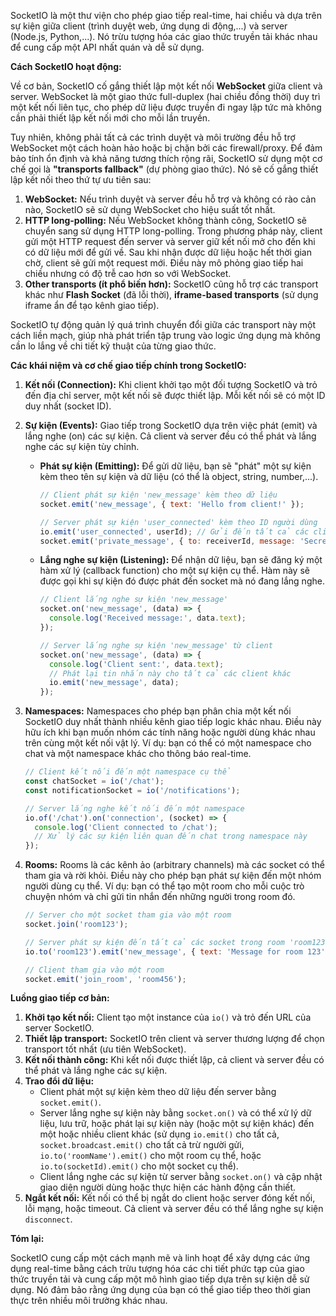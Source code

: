 SocketIO là một thư viện cho phép giao tiếp real-time, hai chiều và dựa trên sự kiện giữa client (trình duyệt web, ứng dụng di động,...) và server (Node.js, Python,...). Nó trừu tượng hóa các giao thức truyền tải khác nhau để cung cấp một API nhất quán và dễ sử dụng.

**Cách SocketIO hoạt động:**

Về cơ bản, SocketIO cố gắng thiết lập một kết nối **WebSocket** giữa client và server. WebSocket là một giao thức full-duplex (hai chiều đồng thời) duy trì một kết nối liên tục, cho phép dữ liệu được truyền đi ngay lập tức mà không cần phải thiết lập kết nối mới cho mỗi lần truyền.

Tuy nhiên, không phải tất cả các trình duyệt và môi trường đều hỗ trợ WebSocket một cách hoàn hảo hoặc bị chặn bởi các firewall/proxy. Để đảm bảo tính ổn định và khả năng tương thích rộng rãi, SocketIO sử dụng một cơ chế gọi là **"transports fallback"** (dự phòng giao thức). Nó sẽ cố gắng thiết lập kết nối theo thứ tự ưu tiên sau:

1.  **WebSocket:** Nếu trình duyệt và server đều hỗ trợ và không có rào cản nào, SocketIO sẽ sử dụng WebSocket cho hiệu suất tốt nhất.
2.  **HTTP long-polling:** Nếu WebSocket không thành công, SocketIO sẽ chuyển sang sử dụng HTTP long-polling. Trong phương pháp này, client gửi một HTTP request đến server và server giữ kết nối mở cho đến khi có dữ liệu mới để gửi về. Sau khi nhận được dữ liệu hoặc hết thời gian chờ, client sẽ gửi một request mới. Điều này mô phỏng giao tiếp hai chiều nhưng có độ trễ cao hơn so với WebSocket.
3.  **Other transports (ít phổ biến hơn):** SocketIO cũng hỗ trợ các transport khác như **Flash Socket** (đã lỗi thời), **iframe-based transports** (sử dụng iframe ẩn để tạo kênh giao tiếp).

SocketIO tự động quản lý quá trình chuyển đổi giữa các transport này một cách liền mạch, giúp nhà phát triển tập trung vào logic ứng dụng mà không cần lo lắng về chi tiết kỹ thuật của từng giao thức.

**Các khái niệm và cơ chế giao tiếp chính trong SocketIO:**

1.  **Kết nối (Connection):** Khi client khởi tạo một đối tượng SocketIO và trỏ đến địa chỉ server, một kết nối sẽ được thiết lập. Mỗi kết nối sẽ có một ID duy nhất (socket ID).

2.  **Sự kiện (Events):** Giao tiếp trong SocketIO dựa trên việc phát (emit) và lắng nghe (on) các sự kiện. Cả client và server đều có thể phát và lắng nghe các sự kiện tùy chỉnh.

      * **Phát sự kiện (Emitting):** Để gửi dữ liệu, bạn sẽ "phát" một sự kiện kèm theo tên sự kiện và dữ liệu (có thể là object, string, number,...).

        ```javascript
        // Client phát sự kiện 'new_message' kèm theo dữ liệu
        socket.emit('new_message', { text: 'Hello from client!' });

        // Server phát sự kiện 'user_connected' kèm theo ID người dùng
        io.emit('user_connected', userId); // Gửi đến tất cả các client đã kết nối
        socket.emit('private_message', { to: receiverId, message: 'Secret!' }); // Gửi đến một socket cụ thể
        ```

      * **Lắng nghe sự kiện (Listening):** Để nhận dữ liệu, bạn sẽ đăng ký một hàm xử lý (callback function) cho một sự kiện cụ thể. Hàm này sẽ được gọi khi sự kiện đó được phát đến socket mà nó đang lắng nghe.

        ```javascript
        // Client lắng nghe sự kiện 'new_message'
        socket.on('new_message', (data) => {
          console.log('Received message:', data.text);
        });

        // Server lắng nghe sự kiện 'new_message' từ client
        socket.on('new_message', (data) => {
          console.log('Client sent:', data.text);
          // Phát lại tin nhắn này cho tất cả các client khác
          io.emit('new_message', data);
        });
        ```

3.  **Namespaces:** Namespaces cho phép bạn phân chia một kết nối SocketIO duy nhất thành nhiều kênh giao tiếp logic khác nhau. Điều này hữu ích khi bạn muốn nhóm các tính năng hoặc người dùng khác nhau trên cùng một kết nối vật lý. Ví dụ: bạn có thể có một namespace cho chat và một namespace khác cho thông báo real-time.

    ```javascript
    // Client kết nối đến một namespace cụ thể
    const chatSocket = io('/chat');
    const notificationSocket = io('/notifications');

    // Server lắng nghe kết nối đến một namespace
    io.of('/chat').on('connection', (socket) => {
      console.log('Client connected to /chat');
      // Xử lý các sự kiện liên quan đến chat trong namespace này
    });
    ```

4.  **Rooms:** Rooms là các kênh ảo (arbitrary channels) mà các socket có thể tham gia và rời khỏi. Điều này cho phép bạn phát sự kiện đến một nhóm người dùng cụ thể. Ví dụ: bạn có thể tạo một room cho mỗi cuộc trò chuyện nhóm và chỉ gửi tin nhắn đến những người trong room đó.

    ```javascript
    // Server cho một socket tham gia vào một room
    socket.join('room123');

    // Server phát sự kiện đến tất cả các socket trong room 'room123'
    io.to('room123').emit('new_message', { text: 'Message for room 123' });

    // Client tham gia vào một room
    socket.emit('join_room', 'room456');
    ```

**Luồng giao tiếp cơ bản:**

1.  **Khởi tạo kết nối:** Client tạo một instance của `io()` và trỏ đến URL của server SocketIO.
2.  **Thiết lập transport:** SocketIO trên client và server thương lượng để chọn transport tốt nhất (ưu tiên WebSocket).
3.  **Kết nối thành công:** Khi kết nối được thiết lập, cả client và server đều có thể phát và lắng nghe các sự kiện.
4.  **Trao đổi dữ liệu:**
      * Client phát một sự kiện kèm theo dữ liệu đến server bằng `socket.emit()`.
      * Server lắng nghe sự kiện này bằng `socket.on()` và có thể xử lý dữ liệu, lưu trữ, hoặc phát lại sự kiện này (hoặc một sự kiện khác) đến một hoặc nhiều client khác (sử dụng `io.emit()` cho tất cả, `socket.broadcast.emit()` cho tất cả trừ người gửi, `io.to('roomName').emit()` cho một room cụ thể, hoặc `io.to(socketId).emit()` cho một socket cụ thể).
      * Client lắng nghe các sự kiện từ server bằng `socket.on()` và cập nhật giao diện người dùng hoặc thực hiện các hành động cần thiết.
5.  **Ngắt kết nối:** Kết nối có thể bị ngắt do client hoặc server đóng kết nối, lỗi mạng, hoặc timeout. Cả client và server đều có thể lắng nghe sự kiện `disconnect`.

**Tóm lại:**

SocketIO cung cấp một cách mạnh mẽ và linh hoạt để xây dựng các ứng dụng real-time bằng cách trừu tượng hóa các chi tiết phức tạp của giao thức truyền tải và cung cấp một mô hình giao tiếp dựa trên sự kiện dễ sử dụng. Nó đảm bảo rằng ứng dụng của bạn có thể giao tiếp theo thời gian thực trên nhiều môi trường khác nhau.

